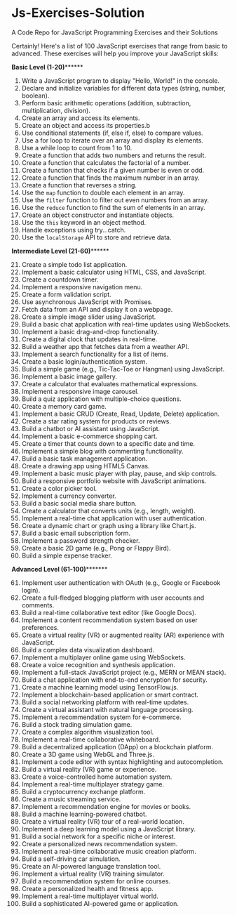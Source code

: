 # Js-Exercises-Solution
A Code Repo for JavaScript Programming Exercises and their Solutions

Certainly! Here's a list of 100 JavaScript exercises that range from basic to advanced. These exercises will help you improve your JavaScript skills:

********************************Basic Level (1-20)**************************************

1. Write a JavaScript program to display "Hello, World!" in the console.
2. Declare and initialize variables for different data types (string, number, boolean).
3. Perform basic arithmetic operations (addition, subtraction, multiplication, division).
4. Create an array and access its elements.
5. Create an object and access its properties.b
6. Use conditional statements (if, else if, else) to compare values.
7. Use a for loop to iterate over an array and display its elements.
8. Use a while loop to count from 1 to 10.
9. Create a function that adds two numbers and returns the result.
10. Create a function that calculates the factorial of a number.
11. Create a function that checks if a given number is even or odd.
12. Create a function that finds the maximum number in an array.
13. Create a function that reverses a string.
14. Use the `map` function to double each element in an array.
15. Use the `filter` function to filter out even numbers from an array.
16. Use the `reduce` function to find the sum of elements in an array.
17. Create an object constructor and instantiate objects.
18. Use the `this` keyword in an object method.
19. Handle exceptions using try...catch.
20. Use the `localStorage` API to store and retrieve data.

****************************Intermediate Level (21-60)**********************************

21. Create a simple todo list application.
22. Implement a basic calculator using HTML, CSS, and JavaScript.
23. Create a countdown timer.
24. Implement a responsive navigation menu.
25. Create a form validation script.
26. Use asynchronous JavaScript with Promises.
27. Fetch data from an API and display it on a webpage.
28. Create a simple image slider using JavaScript.
29. Build a basic chat application with real-time updates using WebSockets.
30. Implement a basic drag-and-drop functionality.
31. Create a digital clock that updates in real-time.
32. Build a weather app that fetches data from a weather API.
33. Implement a search functionality for a list of items.
34. Create a basic login/authentication system.
35. Build a simple game (e.g., Tic-Tac-Toe or Hangman) using JavaScript.
36. Implement a basic image gallery.
37. Create a calculator that evaluates mathematical expressions.
38. Implement a responsive image carousel.
39. Build a quiz application with multiple-choice questions.
40. Create a memory card game.
41. Implement a basic CRUD (Create, Read, Update, Delete) application.
42. Create a star rating system for products or reviews.
43. Build a chatbot or AI assistant using JavaScript.
44. Implement a basic e-commerce shopping cart.
45. Create a timer that counts down to a specific date and time.
46. Implement a simple blog with commenting functionality.
47. Build a basic task management application.
48. Create a drawing app using HTML5 Canvas.
49. Implement a basic music player with play, pause, and skip controls.
50. Build a responsive portfolio website with JavaScript animations.
51. Create a color picker tool.
52. Implement a currency converter.
53. Build a basic social media share button.
54. Create a calculator that converts units (e.g., length, weight).
55. Implement a real-time chat application with user authentication.
56. Create a dynamic chart or graph using a library like Chart.js.
57. Build a basic email subscription form.
58. Implement a password strength checker.
59. Create a basic 2D game (e.g., Pong or Flappy Bird).
60. Build a simple expense tracker.

****************************Advanced Level (61-100)***********************************

61. Implement user authentication with OAuth (e.g., Google or Facebook login).
62. Create a full-fledged blogging platform with user accounts and comments.
63. Build a real-time collaborative text editor (like Google Docs).
64. Implement a content recommendation system based on user preferences.
65. Create a virtual reality (VR) or augmented reality (AR) experience with JavaScript.
66. Build a complex data visualization dashboard.
67. Implement a multiplayer online game using WebSockets.
68. Create a voice recognition and synthesis application.
69. Implement a full-stack JavaScript project (e.g., MERN or MEAN stack).
70. Build a chat application with end-to-end encryption for security.
71. Create a machine learning model using TensorFlow.js.
72. Implement a blockchain-based application or smart contract.
73. Build a social networking platform with real-time updates.
74. Create a virtual assistant with natural language processing.
75. Implement a recommendation system for e-commerce.
76. Build a stock trading simulation game.
77. Create a complex algorithm visualization tool.
78. Implement a real-time collaborative whiteboard.
79. Build a decentralized application (DApp) on a blockchain platform.
80. Create a 3D game using WebGL and Three.js.
81. Implement a code editor with syntax highlighting and autocompletion.
82. Build a virtual reality (VR) game or experience.
83. Create a voice-controlled home automation system.
84. Implement a real-time multiplayer strategy game.
85. Build a cryptocurrency exchange platform.
86. Create a music streaming service.
87. Implement a recommendation engine for movies or books.
88. Build a machine learning-powered chatbot.
89. Create a virtual reality (VR) tour of a real-world location.
90. Implement a deep learning model using a JavaScript library.
91. Build a social network for a specific niche or interest.
92. Create a personalized news recommendation system.
93. Implement a real-time collaborative music creation platform.
94. Build a self-driving car simulation.
95. Create an AI-powered language translation tool.
96. Implement a virtual reality (VR) training simulator.
97. Build a recommendation system for online courses.
98. Create a personalized health and fitness app.
99. Implement a real-time multiplayer virtual world.
100. Build a sophisticated AI-powered game or application.
